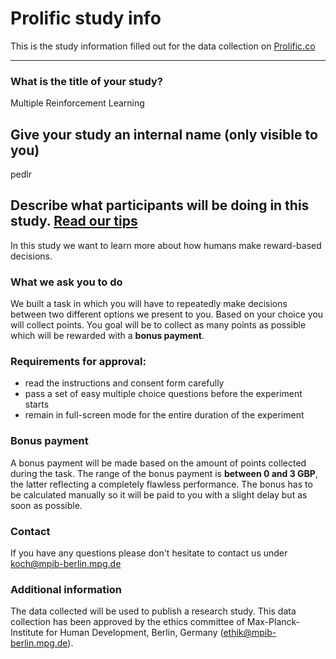 # Prolific study info

This is the study information filled out for the data collection on [Prolific.co](https://prolific.co/)

---

### What is the title of your study?

Multiple Reinforcement Learning

## Give your study an internal name (only visible to you)

pedlr

## Describe what participants will be doing in this study. [Read our tips](https://researcher-help.prolific.co/hc/en-gb/articles/360009377394-Writing-the-Study-Description-and-Debriefing)

In this study we want to learn more about how humans make reward-based decisions.

### What we ask you to do

We built a task in which you will have to repeatedly make decisions between two different options we present to you.
Based on your choice you will collect points.
You goal will be to collect as many points as possible which will be rewarded with a **bonus payment**.

### Requirements for approval:

- read the instructions and consent form carefully
- pass a set of easy multiple choice questions before the experiment starts
- remain in full-screen mode for the entire duration of the experiment

### Bonus payment

A bonus payment will be made based on the amount of points collected during the task.
The range of the bonus payment is **between 0 and 3 GBP**, the latter reflecting a completely flawless performance.
The bonus has to be calculated manually so it will be paid to you with a slight delay but as soon as possible.

### Contact

If you have any questions please don't hesitate to contact us under koch@mpib-berlin.mpg.de

### Additional information

The data collected will be used to publish a research study.
This data collection has been approved by the ethics committee of Max-Planck-Institute for Human Development, Berlin, Germany (ethik@mpib-berlin.mpg.de).
